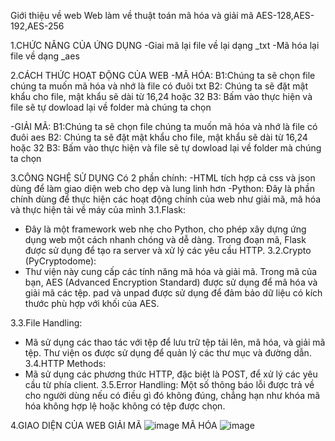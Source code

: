 Giới thiệu về web
Web làm về thuật toán mã hóa và giải mã AES-128,AES-192,AES-256

1.CHỨC NĂNG CỦA ỨNG DỤNG
-Giai mã lại file về lại dạng _txt
-Mã hóa lại file về dạng _aes

2.CÁCH THỨC HOẠT ĐỘNG CỦA WEB
-MÃ HÓA:
B1:Chúng ta sẽ chọn file chúng ta muốn mã hóa và nhớ là file có đuôi txt
B2: Chúng ta sẽ đặt mật khẩu cho file, mật khẩu sẽ dài từ 16,24 hoặc 32
B3: Bấm vào thực hiện và file sẽ tự dowload lại về folder mà chúng ta chọn

-GIẢI MÃ:
B1:Chúng ta sẽ chọn file chúng ta muốn mã hóa và nhớ là file có đuôi aes
B2: Chúng ta sẽ đặt mật khẩu cho file, mật khẩu sẽ dài từ 16,24 hoặc 32
B3: Bấm vào thực hiện và file sẽ tự dowload lại về folder mà chúng ta chọn

3.CÔNG NGHỆ SỬ DỤNG
Có 2 phần chính:
-HTML tích hợp cả css và json dùng để làm giao diện web cho dẹp và lung linh hơn
-Python: Đây là phần chính dùng để thực hiện các hoạt động chính của web như giải mã, mã hóa và thực hiện tải về máy của mình
3.1.Flask:
+ Đây là một framework web nhẹ cho Python, cho phép xây dựng ứng dụng web một cách nhanh chóng và dễ dàng. Trong đoạn mã, Flask được sử dụng để tạo ra server và xử lý các yêu cầu HTTP.
3.2.Crypto (PyCryptodome):
+ Thư viện này cung cấp các tính năng mã hóa và giải mã. Trong mã của bạn, AES (Advanced Encryption Standard) được sử dụng để mã hóa và giải mã các tệp. pad và unpad được sử dụng để đảm bảo dữ liệu có kích thước phù hợp với khối của AES.

3.3.File Handling:
+ Mã sử dụng các thao tác với tệp để lưu trữ tệp tải lên, mã hóa, và giải mã tệp. Thư viện os được sử dụng để quản lý các thư mục và đường dẫn.
3.4.HTTP Methods:
+ Mã sử dụng các phương thức HTTP, đặc biệt là POST, để xử lý các yêu cầu từ phía client.
3.5.Error Handling:
Một số thông báo lỗi được trả về cho người dùng nếu có điều gì đó không đúng, chẳng hạn như khóa mã hóa không hợp lệ hoặc không có tệp được chọn.

4.GIAO DIỆN CỦA WEB
GIẢI MÃ
![image](https://github.com/user-attachments/assets/9e96b4c5-4c32-45d7-ac58-cce055c032e5)
MÃ HÓA
![image](https://github.com/user-attachments/assets/17b4dd27-fe40-4c5e-a7ed-54d45d9f528b)
